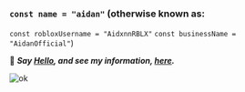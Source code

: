 ### `const name = "aidan"` (otherwise known as:
`const robloxUsername = "AidxnnRBLX"`
`const businessName = "AidanOfficial"`)

👋 ***Say [Hello](mailto:hi@aidan.pw), and see my information, [here](https://aidan.pw).***

![ok](https://discord.c99.nl/widget/theme-1/337325419416125442.png)

<!--
**AidanOfficial/AidanOfficial** is a ✨ _special_ ✨ repository because its `README.md` (this file) appears on your GitHub profile.

*I work with JavaScript, discord.js, the Discord API, Discord Servers, and tons of other things on the internets.*

<p align="center">
  <img src="https://github.com/AidanOfficial/AidanOfficial/blob/9a01c32dda4041cc9d8721f5e13d539f791b3f62/Aidan_Transparent_BigRed.png" width="200px">
</p>

<p align="center">
  <img src="https://discord.c99.nl/widget/theme-1/337325419416125442.png">
</p>
